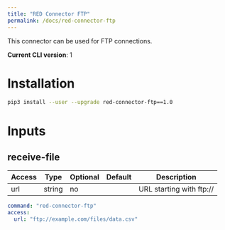 ```yaml
---
title: "RED Connector FTP"
permalink: /docs/red-connector-ftp
---
```


This connector can be used for FTP connections.

**Current CLI version**: 1

# Installation

```bash
pip3 install --user --upgrade red-connector-ftp==1.0
```


# Inputs

## receive-file

| Access | Type | Optional | Default | Description |
| --- | --- | --- | --- | --- |
| url | string | no | | URL starting with ftp:// |


```yaml
command: "red-connector-ftp"
access:
  url: "ftp://example.com/files/data.csv"
```
